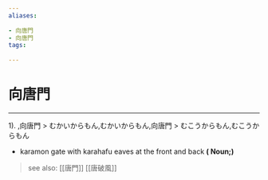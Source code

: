 ```yaml
---
aliases:
    
- 向唐門
- 向唐門
tags:
    
---
```


# 向唐門
---
1).
,向唐門 > むかいからもん,むかいからもん,向唐門 > むこうからもん,むこうからもん

- karamon gate with karahafu eaves at the front and back
**( Noun;)**
> see also:  [[唐門]] [[唐破風]]
            